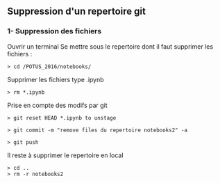 ## Suppression d'un repertoire git
### 1- Suppression des fichiers
Ouvrir un terminal
Se mettre sous le repertoire dont il faut supprimer les fichiers : 
```
> cd /POTUS_2016/notebooks/
```
Supprimer les fichiers type .ipynb
```
> rm *.ipynb
```
Prise en compte des modifs par git
```
> git reset HEAD *.ipynb to unstage
```

```
> git commit -m "remove files du repertoire notebooks2" -a
```

```
> git push
```

Il reste à supprimer le repertoire en local
```
> cd ..
> rm -r notebooks2
```
